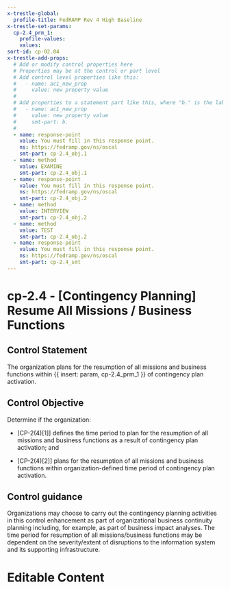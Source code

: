 ```yaml
---
x-trestle-global:
  profile-title: FedRAMP Rev 4 High Baseline
x-trestle-set-params:
  cp-2.4_prm_1:
    profile-values:
    values:
sort-id: cp-02.04
x-trestle-add-props:
  # Add or modify control properties here
  # Properties may be at the control or part level
  # Add control level properties like this:
  #   - name: ac1_new_prop
  #     value: new property value
  #
  # Add properties to a statement part like this, where "b." is the label of the target statement part
  #   - name: ac1_new_prop
  #     value: new property value
  #     smt-part: b.
  #
  - name: response-point
    value: You must fill in this response point.
    ns: https://fedramp.gov/ns/oscal
    smt-part: cp-2.4_obj.1
  - name: method
    value: EXAMINE
    smt-part: cp-2.4_obj.1
  - name: response-point
    value: You must fill in this response point.
    ns: https://fedramp.gov/ns/oscal
    smt-part: cp-2.4_obj.2
  - name: method
    value: INTERVIEW
    smt-part: cp-2.4_obj.2
  - name: method
    value: TEST
    smt-part: cp-2.4_obj.2
  - name: response-point
    value: You must fill in this response point.
    ns: https://fedramp.gov/ns/oscal
    smt-part: cp-2.4_smt
---
```


# cp-2.4 - \[Contingency Planning\] Resume All Missions / Business Functions

## Control Statement

The organization plans for the resumption of all missions and business functions within {{ insert: param, cp-2.4_prm_1 }} of contingency plan activation.

## Control Objective

Determine if the organization:

- \[CP-2(4)[1]\] defines the time period to plan for the resumption of all missions and business functions as a result of contingency plan activation; and

- \[CP-2(4)[2]\] plans for the resumption of all missions and business functions within organization-defined time period of contingency plan activation.

## Control guidance

Organizations may choose to carry out the contingency planning activities in this control enhancement as part of organizational business continuity planning including, for example, as part of business impact analyses. The time period for resumption of all missions/business functions may be dependent on the severity/extent of disruptions to the information system and its supporting infrastructure.

# Editable Content

<!-- Make additions and edits below -->
<!-- The above represents the contents of the control as received by the profile, prior to additions. -->
<!-- If the profile makes additions to the control, they will appear below. -->
<!-- The above markdown may not be edited but you may edit the content below, and/or introduce new additions to be made by the profile. -->
<!-- If there is a yaml header at the top, parameter values may be edited. Use --set-parameters to incorporate the changes during assembly. -->
<!-- The content here will then replace what is in the profile for this control, after running profile-assemble. -->
<!-- The added parts in the profile for this control are below.  You may edit them and/or add new ones. -->
<!-- Each addition must have a heading either of the form ## Control my_addition_name -->
<!-- or ## Part a. (where the a. refers to one of the control statement labels.) -->
<!-- "## Control" parts are new parts added after the statement part. -->
<!-- "## Part" parts are new parts added into the top-level statement part with that label. -->
<!-- Subparts may be added with nested hash levels of the form ### My Subpart Name -->
<!-- underneath the parent ## Control or ## Part being added -->
<!-- See https://ibm.github.io/compliance-trestle/tutorials/ssp_profile_catalog_authoring/ssp_profile_catalog_authoring for guidance. -->
